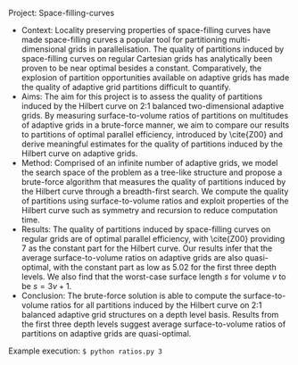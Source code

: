 Project: Space-filling-curves

- Context: Locality preserving properties of space-filling curves have made space-filling curves a popular tool for partitioning multi-dimensional grids in parallelisation. The quality of partitions induced by space-filling curves on regular Cartesian grids has analytically been proven to be near optimal besides a constant. Comparatively, the explosion of partition opportunities available on adaptive grids has made the quality of adaptive grid partitions difficult to quantify. 
- Aims: The aim for this project is to assess the quality of partitions induced by the Hilbert curve on 2:1 balanced two-dimensional adaptive grids. By measuring surface-to-volume ratios of partitions on multitudes of adaptive grids in a brute-force manner, we aim to compare our results to partitions of optimal parallel efficiency, introduced by \cite{Z00} and derive meaningful estimates for the quality of partitions induced by the Hilbert curve on adaptive grids. 
- Method: Comprised of an infinite number of adaptive grids, we model the search space of the problem as a tree-like structure and propose a brute-force algorithm that measures the quality of partitions induced by the Hilbert curve through a breadth-first search. We compute the quality of partitions using surface-to-volume ratios and exploit properties of the Hilbert curve such as symmetry and recursion to reduce computation time.
- Results: The quality of partitions induced by space-filling curves on regular grids are of optimal parallel efficiency, with \cite{Z00} providing 7 as the constant part for the Hilbert curve. Our results infer that the average surface-to-volume ratios on adaptive grids are also quasi-optimal, with the constant part as low as 5.02 for the first three depth levels. We also find that the worst-case surface length $s$ for volume $v$ to be $s = 3v+1$. 
- Conclusion: The brute-force solution is able to compute the surface-to-volume ratios for all partitions induced by the Hilbert curve on 2:1 balanced adaptive grid structures on a depth level basis. Results from the first three depth levels suggest average surface-to-volume ratios of partitions on adaptive grids are quasi-optimal.

Example execution: `$ python ratios.py 3`